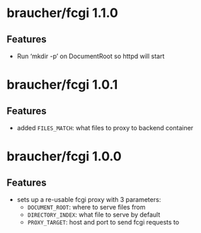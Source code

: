 # braucher/fcgi 1.1.0

## Features
* Run ‘mkdir -p’ on DocumentRoot so httpd will start

# braucher/fcgi 1.0.1

## Features
* added ```FILES_MATCH```: what files to proxy to backend container

# braucher/fcgi 1.0.0

## Features
* sets up a re-usable fcgi proxy with 3 parameters:
  * ```DOCUMENT_ROOT```: where to serve files from
  * ```DIRECTORY_INDEX```: what file to serve by default
  * ```PROXY_TARGET```: host and port to send fcgi requests to
